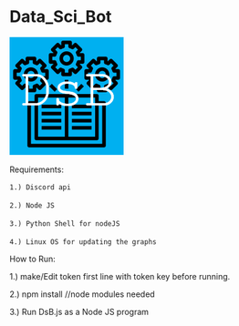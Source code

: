 # Data_Sci_Bot
![DsB](https://github.com/archieparedes/Data_Sci_Bot/blob/master/Dsb.PNG)

Requirements:

    1.) Discord api

    2.) Node JS

    3.) Python Shell for nodeJS

    4.) Linux OS for updating the graphs


How to Run:

1.) make/Edit token first line with token key before running.



2.) npm install                      //node modules needed



3.) Run DsB.js as a Node JS program
